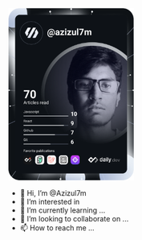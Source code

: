 <img src="./devcard.svg" width="250" alt="Azizul Islam's Dev Card"/></a>

- 👋 Hi, I’m @Azizul7m
- 👀 I’m interested in 
- 🌱 I’m currently learning ...
- 💞️ I’m looking to collaborate on ...
- 📫 How to reach me ...





<!---
Azizul7m/Azizul7m is a ✨ special ✨ repository because its `README.md` (this file) appears on your GitHub profile.
You can click the Preview link to take a look at your changes.
--->
